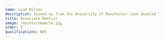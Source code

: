 ```yaml
---
name: Liam Wilson
description: Joined us from the University of Manchester (and doubled the number of LFC fans at the practice!)
title: Associate Dentist
image: /assets/team/lw.jpg
order: 3
qualifications: BDS
---
```

